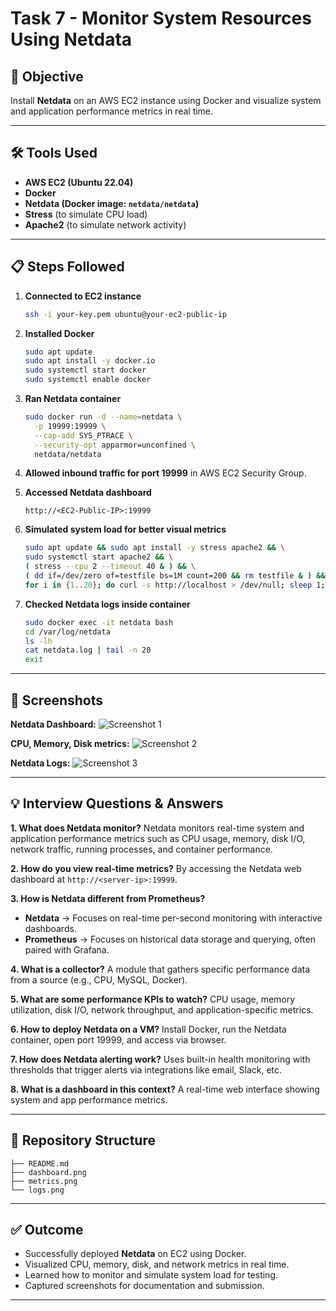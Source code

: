 # Task 7 - Monitor System Resources Using Netdata

## 📌 Objective

Install **Netdata** on an AWS EC2 instance using Docker and visualize system and application performance metrics in real time.

---

## 🛠 Tools Used

* **AWS EC2 (Ubuntu 22.04)**
* **Docker**
* **Netdata (Docker image: `netdata/netdata`)**
* **Stress** (to simulate CPU load)
* **Apache2** (to simulate network activity)

---

## 📋 Steps Followed

1. **Connected to EC2 instance**

   ```bash
   ssh -i your-key.pem ubuntu@your-ec2-public-ip
   ```

2. **Installed Docker**

   ```bash
   sudo apt update
   sudo apt install -y docker.io
   sudo systemctl start docker
   sudo systemctl enable docker
   ```

3. **Ran Netdata container**

   ```bash
   sudo docker run -d --name=netdata \
     -p 19999:19999 \
     --cap-add SYS_PTRACE \
     --security-opt apparmor=unconfined \
     netdata/netdata
   ```

4. **Allowed inbound traffic for port 19999** in AWS EC2 Security Group.

5. **Accessed Netdata dashboard**

   ```
   http://<EC2-Public-IP>:19999
   ```

6. **Simulated system load for better visual metrics**

   ```bash
   sudo apt update && sudo apt install -y stress apache2 && \
   sudo systemctl start apache2 && \
   ( stress --cpu 2 --timeout 40 & ) && \
   ( dd if=/dev/zero of=testfile bs=1M count=200 && rm testfile & ) && \
   for i in {1..20}; do curl -s http://localhost > /dev/null; sleep 1; done
   ```

7. **Checked Netdata logs inside container**

   ```bash
   sudo docker exec -it netdata bash
   cd /var/log/netdata
   ls -lh
   cat netdata.log | tail -n 20
   exit
   ```

---

## 📸 Screenshots

**Netdata Dashboard:**
![Screenshot 1](path/to/dashboard.png)

**CPU, Memory, Disk metrics:**
![Screenshot 2](path/to/metrics.png)

**Netdata Logs:**
![Screenshot 3](path/to/logs.png)

---

## 💡 Interview Questions & Answers

**1. What does Netdata monitor?**
Netdata monitors real-time system and application performance metrics such as CPU usage, memory, disk I/O, network traffic, running processes, and container performance.

**2. How do you view real-time metrics?**
By accessing the Netdata web dashboard at `http://<server-ip>:19999`.

**3. How is Netdata different from Prometheus?**

* **Netdata** → Focuses on real-time per-second monitoring with interactive dashboards.
* **Prometheus** → Focuses on historical data storage and querying, often paired with Grafana.

**4. What is a collector?**
A module that gathers specific performance data from a source (e.g., CPU, MySQL, Docker).

**5. What are some performance KPIs to watch?**
CPU usage, memory utilization, disk I/O, network throughput, and application-specific metrics.

**6. How to deploy Netdata on a VM?**
Install Docker, run the Netdata container, open port 19999, and access via browser.

**7. How does Netdata alerting work?**
Uses built-in health monitoring with thresholds that trigger alerts via integrations like email, Slack, etc.

**8. What is a dashboard in this context?**
A real-time web interface showing system and app performance metrics.

---

## 📂 Repository Structure

```
├── README.md
├── dashboard.png
├── metrics.png
└── logs.png
```

---

## ✅ Outcome

* Successfully deployed **Netdata** on EC2 using Docker.
* Visualized CPU, memory, disk, and network metrics in real time.
* Learned how to monitor and simulate system load for testing.
* Captured screenshots for documentation and submission.

---
